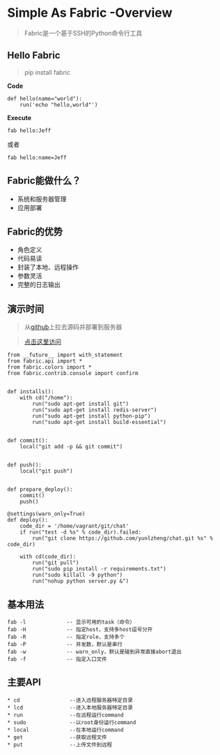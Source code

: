 Simple As Fabric -Overview
==========================

> Fabric是一个基于SSH的Python命令行工具


## Hello Fabric

> pip install fabric

__Code__

```
def hello(name="world"):
    run('echo "hello,world"')
```

__Execute__

```
fab hello:Jeff
```

或者

```
fab hello:name=Jeff
```

## Fabric能做什么？

* 系统和服务器管理
* 应用部署

## Fabric的优势

* 角色定义
* 代码易读
* 封装了本地、远程操作
* 参数灵活 
* 完整的日志输出

## 演示时间

> 从[github](https://github.com/yunlzheng/chat)上拉去源码并部署到服务器

> [点击这里访问](http://localhost:8888)

```
from __future__ import with_statement
from fabric.api import *
from fabric.colors import *
from fabric.contrib.console import confirm


def installs():
    with cd("/home"):
        run("sudo apt-get install git")
        run("sudo apt-get install redis-server")
        run("sudo apt-get install python-pip")
        run("sudo apt-get install build-essential")


def commit():
    local("git add -p && git commit")


def push():
    local("git push")


def prepare_deploy():
    commit()
    push()

@settings(warn_only=True)
def deploy():
    code_dir = '/home/vagrant/git/chat'
    if run("test -d %s" % code_dir).failed:
        run("git clone https://github.com/yunlzheng/chat.git %s" % code_dir)

    with cd(code_dir):
        run("git pull")
        run("sudo pip install -r requirements.txt")
        run("sudo killall -9 python")
        run("nohup python server.py &")

```

## 基本用法

```
fab -l             -- 显示可用的task（命令）
fab -H             -- 指定host，支持多host逗号分开
fab -R             -- 指定role，支持多个
fab -P             -- 并发数，默认是串行
fab -w             -- warn_only，默认是碰到异常直接abort退出
fab -f             -- 指定入口文件
```

## 主要API

```
* cd                --进入远程服务器特定目录
* lcd               --进入本地服务器特定目录
* run               --在远程运行command
* sudo              --以root身份运行command
* local             --在本地运行command
* get               --获取远程文件
* put               --上传文件到远程
```